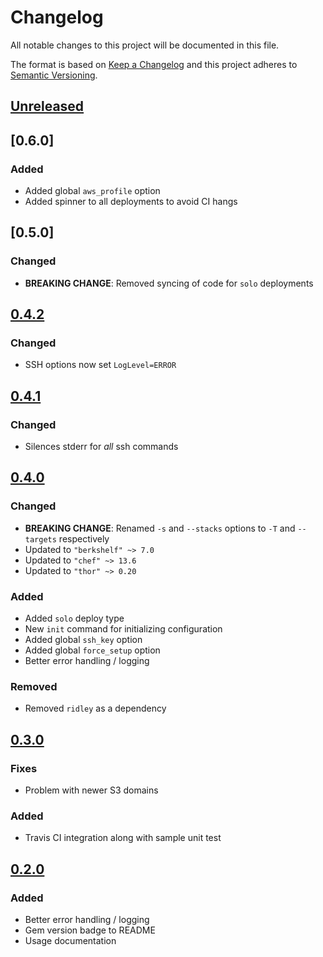 # Changelog
All notable changes to this project will be documented in this file.

The format is based on [Keep a Changelog](http://keepachangelog.com/en/1.0.0/)
and this project adheres to [Semantic Versioning](http://semver.org/spec/v2.0.0.html).

## [Unreleased]

## [0.6.0]

### Added
- Added global `aws_profile` option
- Added spinner to all deployments to avoid CI hangs

## [0.5.0]

### Changed
- **BREAKING CHANGE**: Removed syncing of code for `solo` deployments

## [0.4.2]

### Changed
- SSH options now set `LogLevel=ERROR`

## [0.4.1]

### Changed
- Silences stderr for _all_ ssh commands

## [0.4.0]

### Changed
- **BREAKING CHANGE**: Renamed `-s` and `--stacks` options to `-T` and `--targets` respectively
- Updated to `"berkshelf" ~> 7.0`
- Updated to `"chef" ~> 13.6`
- Updated to `"thor" ~> 0.20`

### Added
- Added `solo` deploy type
- New `init` command for initializing configuration
- Added global `ssh_key` option
- Added global `force_setup` option
- Better error handling / logging

### Removed
- Removed `ridley` as a dependency

## [0.3.0]

### Fixes
- Problem with newer S3 domains

### Added
- Travis CI integration along with sample unit test

## [0.2.0]

### Added
- Better error handling / logging
- Gem version badge to README
- Usage documentation

[Unreleased]: https://github.com/chris-allen/dream-ops/compare/v0.5.0...HEAD
[0.4.2]: https://github.com/chris-allen/dream-ops/compare/v0.4.2...v0.5.0
[0.4.2]: https://github.com/chris-allen/dream-ops/compare/v0.4.1...v0.4.2
[0.4.1]: https://github.com/chris-allen/dream-ops/compare/v0.4.0...v0.4.1
[0.4.0]: https://github.com/chris-allen/dream-ops/compare/v0.3.0...v0.4.0
[0.3.0]: https://github.com/chris-allen/dream-ops/compare/v0.2.0...v0.3.0
[0.2.0]: https://github.com/chris-allen/dream-ops/compare/v0.1.0...v0.2.0
